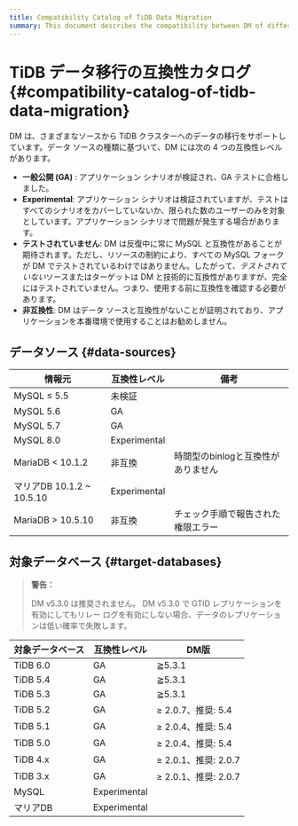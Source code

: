```yaml
---
title: Compatibility Catalog of TiDB Data Migration
summary: This document describes the compatibility between DM of different versions and upstream/downstream databases.
---
```


# TiDB データ移行の互換性カタログ {#compatibility-catalog-of-tidb-data-migration}

DM は、さまざまなソースから TiDB クラスターへのデータの移行をサポートしています。データ ソースの種類に基づいて、DM には次の 4 つの互換性レベルがあります。

-   **一般公開 (GA)** : アプリケーション シナリオが検証され、GA テストに合格しました。
-   **Experimental**: アプリケーション シナリオは検証されていますが、テストはすべてのシナリオをカバーしていないか、限られた数のユーザーのみを対象としています。アプリケーション シナリオで問題が発生する場合があります。
-   **テストされていません**: DM は反復中に常に MySQL と互換性があることが期待されます。ただし、リソースの制約により、すべての MySQL フォークが DM でテストされているわけではありません。したがって、*テストされていない*ソースまたはターゲットは DM と技術的に互換性がありますが、完全にはテストされていません。つまり、使用する前に互換性を確認する必要があります。
-   **非互換性**: DM はデータ ソースと互換性がないことが証明されており、アプリケーションを本番環境で使用することはお勧めしません。

## データソース {#data-sources}

| 情報元                    | 互換性レベル       | 備考                   |
| ---------------------- | ------------ | -------------------- |
| MySQL ≤ 5.5            | 未検証          |                      |
| MySQL 5.6              | GA           |                      |
| MySQL 5.7              | GA           |                      |
| MySQL 8.0              | Experimental |                      |
| MariaDB &lt; 10.1.2    | 非互換          | 時間型のbinlogと互換性がありません |
| マリアDB 10.1.2 ~ 10.5.10 | Experimental |                      |
| MariaDB &gt; 10.5.10   | 非互換          | チェック手順で報告された権限エラー    |

## 対象データベース {#target-databases}

> **警告：**
>
> DM v5.3.0 は推奨されません。 DM v5.3.0 で GTID レプリケーションを有効にしてもリレー ログを有効にしない場合、データのレプリケーションは低い確率で失敗します。

| 対象データベース | 互換性レベル       | DM版               |
| -------- | ------------ | ----------------- |
| TiDB 6.0 | GA           | ≧5.3.1            |
| TiDB 5.4 | GA           | ≧5.3.1            |
| TiDB 5.3 | GA           | ≧5.3.1            |
| TiDB 5.2 | GA           | ≥ 2.0.7、推奨: 5.4   |
| TiDB 5.1 | GA           | ≥ 2.0.4、推奨: 5.4   |
| TiDB 5.0 | GA           | ≥ 2.0.4、推奨: 5.4   |
| TiDB 4.x | GA           | ≥ 2.0.1、推奨: 2.0.7 |
| TiDB 3.x | GA           | ≥ 2.0.1、推奨: 2.0.7 |
| MySQL    | Experimental |                   |
| マリアDB    | Experimental |                   |

